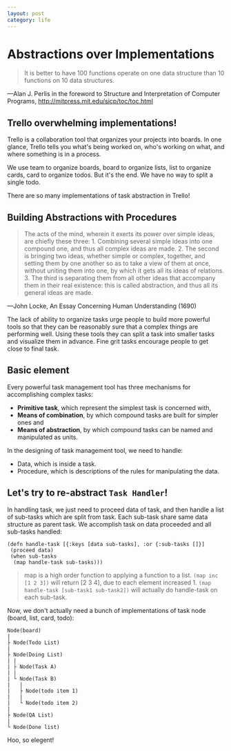 ```yaml
---
layout: post
category: life
---
```


# Abstractions over Implementations

> It is better to have 100 functions operate on one data structure than 10 functions on 10 data structures.

—Alan J. Perlis in the foreword to Structure and Interpretation of Computer Programs, http://mitpress.mit.edu/sicp/toc/toc.html

## Trello overwhelming implementations!

Trello is a collaboration tool that organizes your projects into boards.
In one glance, Trello tells you
what's being worked on,
who's working on what,
and where something is in a process.

We use team to organize boards, board to organize lists, list to organize cards, card to organize todos.
But it's the end.
We have no way to split a single todo.

There are so many implementations of task abstraction in Trello!

## Building Abstractions with Procedures


> The acts of the mind, wherein it exerts its power over simple ideas, are chiefly these three: 1. Combining several simple ideas into one compound one, and thus all complex ideas are made. 2. The second is bringing two ideas, whether simple or complex, together, and setting them by one another so as to take a view of them at once, without uniting them into one, by which it gets all its ideas of relations. 3. The third is separating them from all other ideas that accompany them in their real existence: this is called abstraction, and thus all its general ideas are made.

—John Locke, An Essay Concerning Human Understanding (1690)

The lack of ability to organize tasks urge people to build more powerful tools
so that they can be reasonably sure that a complex things are performing well.
Using these tools they can split a task into smaller tasks and visualize them in advance.
Fine grit tasks encourage people to get close to final task.

## Basic element

Every powerful task management tool has three mechanisms for accomplishing complex tasks:

* **Primitive task**, which represent the simplest task is concerned with,
* **Means of combination**, by which compound tasks are built for simpler ones and
* **Means of abstraction**, by which compound tasks can be named and manipulated as units.

In the designing of task management tool, we need to handle:

* Data, which is inside a task.
* Procedure, which is descriptions of the rules for manipulating the data.


## Let's try to re-abstract `Task Handler`!


In handling task, we just need to proceed data of task,
and then handle a list of sub-tasks which are split from task.
Each sub-task share same data structure as parent task.
We accomplish task on data proceeded and all sub-tasks handled:


    (defn handle-task [{:keys [data sub-tasks], :or {:sub-tasks []}]
     (proceed data)
     (when sub-tasks
      (map handle-task sub-tasks)))


> map is a high order function to applying a function to a list.
> `(map inc [1 2 3])` will return [2 3 4], due to each element increased 1.
> `(map handle-task [sub-task1 sub-task2])` will actually do handle-task on each sub-task.

Now, we don't actually need a bunch of implementations of task node (board, list, card, todo):

    Node(board)
    |
    ├ Node(Todo List)
    |
    ├ Node(Doing List)
    | |
    | ├ Node(Task A)
    | |
    | └ Node(Task B)
    |   |
    |   ├ Node(todo item 1)
    |   |
    |   └ Node(todo item 2)
    |
    ├ Node(QA List)
    |
    └ Node(Done list)

Hoo, so elegent!
